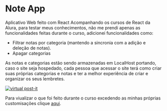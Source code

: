 # Note App

Aplicativo Web feito com React Acompanhando os cursos de React da Alura,   para testar meus conhecimentos, não me prendi apenas as funcionalidades feitas durante o curso, adicionei funcionalidades como:

- Filtrar notas por categoria (mantendo a sincronia com a adição e deleção de notas).
- Apagar categorias

As notas e categorias estão sendo armazenadas em LocalHost portando, caso o site seja hospedado, cada pessoa que acessar o site terá como criar suas próprias categorias e notas e ter a melhor experiência de criar e organizar os seus lembretes.


[![virtual post-it](https://res.cloudinary.com/marcomontalbano/image/upload/v1603495430/video_to_markdown/images/youtube--ChHvDBJfcJo-c05b58ac6eb4c4700831b2b3070cd403.jpg)](https://youtu.be/ChHvDBJfcJo "virtual post-it")

Para viualizar o que foi feito durante o curso excedendo as minhas próprias customisações clique [aqui](https://github.com/alura-cursos/1841-react-observable/tree/aula5).
